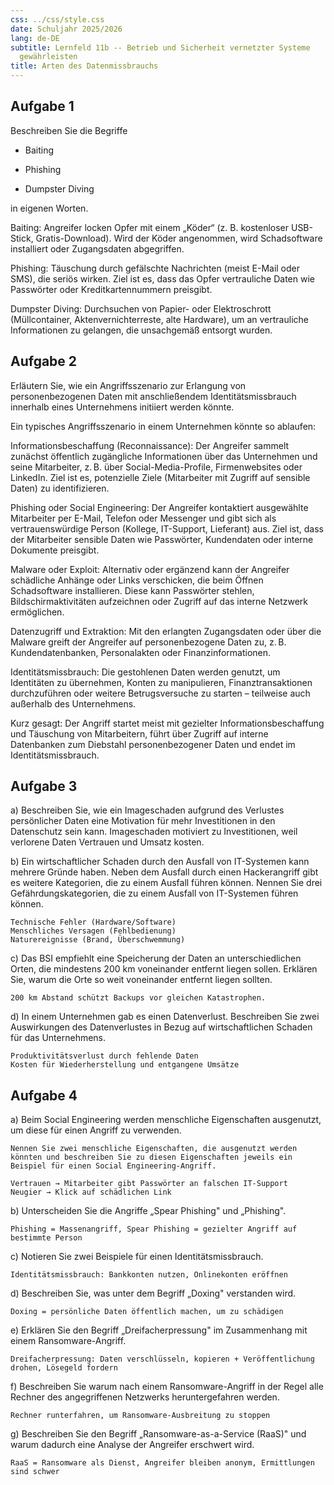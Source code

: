 ```yaml
---
css: ../css/style.css
date: Schuljahr 2025/2026
lang: de-DE
subtitle: Lernfeld 11b -- Betrieb und Sicherheit vernetzter Systeme
  gewährleisten
title: Arten des Datenmissbrauchs
---
```


## Aufgabe 1

Beschreiben Sie die Begriffe

- Baiting

- Phishing

- Dumpster Diving

in eigenen Worten.

Baiting: Angreifer locken Opfer mit einem „Köder“ (z. B. kostenloser USB-Stick, Gratis-Download). Wird der Köder angenommen, wird Schadsoftware installiert oder Zugangsdaten abgegriffen.

Phishing: Täuschung durch gefälschte Nachrichten (meist E-Mail oder SMS), die seriös wirken. Ziel ist es, dass das Opfer vertrauliche Daten wie Passwörter oder Kreditkartennummern preisgibt.

Dumpster Diving: Durchsuchen von Papier- oder Elektroschrott (Müllcontainer, Aktenvernichterreste, alte Hardware), um an vertrauliche Informationen zu gelangen, die unsachgemäß entsorgt wurden.

## Aufgabe 2

Erläutern Sie, wie ein Angriffsszenario zur Erlangung von
personenbezogenen Daten mit anschließendem Identitätsmissbrauch
innerhalb eines Unternehmens initiiert werden könnte.

Ein typisches Angriffsszenario in einem Unternehmen könnte so ablaufen:

Informationsbeschaffung (Reconnaissance):
Der Angreifer sammelt zunächst öffentlich zugängliche Informationen über das Unternehmen und seine Mitarbeiter, z. B. über Social-Media-Profile, Firmenwebsites oder LinkedIn. Ziel ist es, potenzielle Ziele (Mitarbeiter mit Zugriff auf sensible Daten) zu identifizieren.

Phishing oder Social Engineering:
Der Angreifer kontaktiert ausgewählte Mitarbeiter per E-Mail, Telefon oder Messenger und gibt sich als vertrauenswürdige Person (Kollege, IT-Support, Lieferant) aus. Ziel ist, dass der Mitarbeiter sensible Daten wie Passwörter, Kundendaten oder interne Dokumente preisgibt.

Malware oder Exploit:
Alternativ oder ergänzend kann der Angreifer schädliche Anhänge oder Links verschicken, die beim Öffnen Schadsoftware installieren. Diese kann Passwörter stehlen, Bildschirmaktivitäten aufzeichnen oder Zugriff auf das interne Netzwerk ermöglichen.

Datenzugriff und Extraktion:
Mit den erlangten Zugangsdaten oder über die Malware greift der Angreifer auf personenbezogene Daten zu, z. B. Kundendatenbanken, Personalakten oder Finanzinformationen.

Identitätsmissbrauch:
Die gestohlenen Daten werden genutzt, um Identitäten zu übernehmen, Konten zu manipulieren, Finanztransaktionen durchzuführen oder weitere Betrugsversuche zu starten – teilweise auch außerhalb des Unternehmens.

Kurz gesagt: Der Angriff startet meist mit gezielter Informationsbeschaffung und Täuschung von Mitarbeitern, führt über Zugriff auf interne Datenbanken zum Diebstahl personenbezogener Daten und endet im Identitätsmissbrauch.

## Aufgabe 3

a)  Beschreiben Sie, wie ein Imageschaden aufgrund des Verlustes
    persönlicher Daten eine Motivation für mehr Investitionen in den
    Datenschutz sein kann.
    Imageschaden motiviert zu Investitionen, weil verlorene Daten Vertrauen und Umsatz kosten.

b)  Ein wirtschaftlicher Schaden durch den Ausfall von IT-Systemen kann
    mehrere Gründe haben. Neben dem Ausfall durch einen Hackerangriff
    gibt es weitere Kategorien, die zu einem Ausfall führen können.
    Nennen Sie drei Gefährdungskategorien, die zu einem Ausfall von
    IT-Systemen führen können.

    Technische Fehler (Hardware/Software)
    Menschliches Versagen (Fehlbedienung)
    Naturereignisse (Brand, Überschwemmung)

c)  Das BSI empfiehlt eine Speicherung der Daten an unterschiedlichen
    Orten, die mindestens 200 km voneinander entfernt liegen sollen.
    Erklären Sie, warum die Orte so weit voneinander entfernt liegen
    sollten.

    200 km Abstand schützt Backups vor gleichen Katastrophen.

d)  In einem Unternehmen gab es einen Datenverlust. Beschreiben Sie zwei
    Auswirkungen des Datenverlustes in Bezug auf wirtschaftlichen
    Schaden für das Unternehmens.

    Produktivitätsverlust durch fehlende Daten
    Kosten für Wiederherstellung und entgangene Umsätze

## Aufgabe 4

a)  Beim Social Engineering werden menschliche Eigenschaften ausgenutzt,
    um diese für einen Angriff zu verwenden.

    Nennen Sie zwei menschliche Eigenschaften, die ausgenutzt werden
    könnten und beschreiben Sie zu diesen Eigenschaften jeweils ein
    Beispiel für einen Social Engineering-Angriff.

    Vertrauen → Mitarbeiter gibt Passwörter an falschen IT-Support
    Neugier → Klick auf schädlichen Link

b)  Unterscheiden Sie die Angriffe „Spear Phishing" und „Phishing".

    Phishing = Massenangriff, Spear Phishing = gezielter Angriff auf bestimmte Person

c)  Notieren Sie zwei Beispiele für einen Identitätsmissbrauch.

    Identitätsmissbrauch: Bankkonten nutzen, Onlinekonten eröffnen

d)  Beschreiben Sie, was unter dem Begriff „Doxing" verstanden wird.

    Doxing = persönliche Daten öffentlich machen, um zu schädigen

e)  Erklären Sie den Begriff „Dreifacherpressung" im Zusammenhang mit
    einem Ransomware-Angriff.

    Dreifacherpressung: Daten verschlüsseln, kopieren + Veröffentlichung drohen, Lösegeld fordern

f)  Beschreiben Sie warum nach einem Ransomware-Angriff in der Regel
    alle Rechner des angegriffenen Netzwerks heruntergefahren werden.

    Rechner runterfahren, um Ransomware-Ausbreitung zu stoppen

g)  Beschreiben Sie den Begriff „Ransomware-as-a-Service (RaaS)" und
    warum dadurch eine Analyse der Angreifer erschwert wird.

    RaaS = Ransomware als Dienst, Angreifer bleiben anonym, Ermittlungen sind schwer